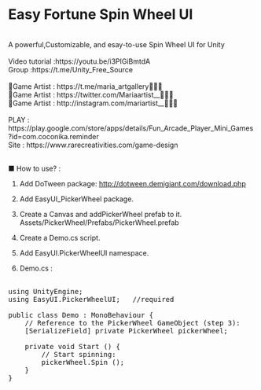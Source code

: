 # Easy Fortune Spin Wheel UI
<br />
A powerful,Customizable, and esay-to-use Spin Wheel UI for Unity
<br />
<br />
Video tutorial :https://youtu.be/i3PIGiBmtdA<br />
Group :https://t.me/Unity_Free_Source<br /><br />
🎨Game Artist : https://t.me/maria_artgallery👱🏻‍♀️<br />
🎨Game Artist : https://twitter.com/Mariaartist__👱🏻‍♀️<br />
🎨Game Artist : http://instagram.com/mariartist__👱🏻‍♀️<br /><br />
PLAY : https://play.google.com/store/apps/details/Fun_Arcade_Player_Mini_Games?id=com.coconika.reminder<br />
Site : https://www.rarecreativities.com/game-design <br /><br />

■ How to use? :
1. Add DoTween package: http://dotween.demigiant.com/download.php
2. Add EasyUI_PickerWheel package.
3. Create a Canvas and addPickerWheel prefab to it.
Assets/PickerWheel/Prefabs/PickerWheel.prefab

4. Create a Demo.cs script.
5. Add EasyUI.PickerWheelUI namespace.
6. Demo.cs :
<br /><br />
<pre><span class="pl-k">using</span> <span class="pl-en">UnityEngine</span>;
<span class="pl-k">using</span> <span class="pl-en">EasyUI</span>.<span class="pl-en">PickerWheelUI</span>;   <span class="pl-c"><span class="pl-c">//</span>required</span>

<span class="pl-k">public</span> <span class="pl-k">class</span> <span class="pl-en">Demo</span> : <span class="pl-en">MonoBehaviour</span> {
	<span class="pl-c"><span class="pl-c">//</span> Reference to the PickerWheel GameObject (step 3):</span>
	[<span class="pl-en">SerializeField</span>] <span class="pl-k">private</span> <span class="pl-en">PickerWheel</span> <span class="pl-en">pickerWheel</span>;
	
	<span class="pl-k">private</span> <span class="pl-k">void</span> <span class="pl-en">Start</span> () {
		<span class="pl-c"><span class="pl-c">//</span> Start spinning:</span>
		<span class="pl-smi">pickerWheel</span>.<span class="pl-en">Spin</span> ();
	}
}</pre>
